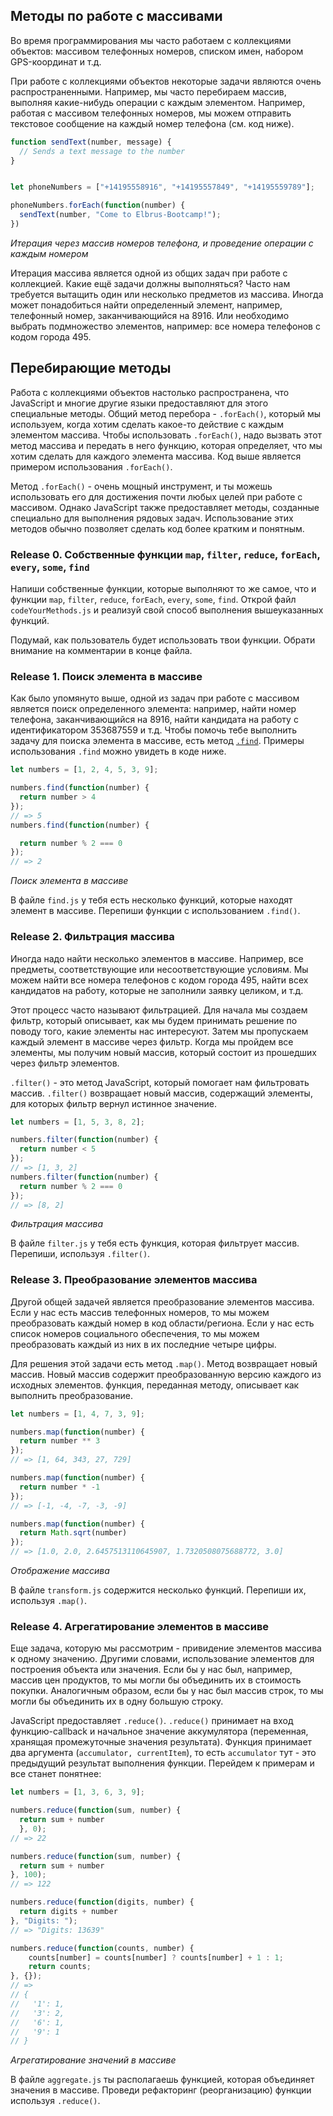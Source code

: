 ## Методы по работе с массивами

Во время программирования мы часто работаем с коллекциями объектов: массивом телефонных номеров, списком имен, набором GPS-координат и т.д.

При работе с коллекциями объектов некоторые задачи являются очень распространенными. Например, мы часто перебираем массив, выполняя какие-нибудь операции с каждым элементом. Например, работая с массивом телефонных номеров, мы можем отправить текстовое сообщение на каждый номер телефона (см. код ниже).

```javascript
function sendText(number, message) {
  // Sends a text message to the number
}


let phoneNumbers = ["+14195558916", "+14195557849", "+14195559789"];

phoneNumbers.forEach(function(number) {
  sendText(number, "Come to Elbrus-Bootcamp!");
})
```
*Итерация через массив номеров телефона, и проведение операции с каждым номером*

Итерация массива является одной из общих задач при работе с коллекцией. Какие ещё задачи должны выполняться? Часто нам требуется вытащить один или несколько предметов из массива. Иногда может понадобиться найти определенный элемент, например, телефонный номер, заканчивающийся на 8916. Или необходимо выбрать подмножество элементов, например: все номера телефонов с кодом города 495.


## Перебирающие методы

Работа с коллекциями объектов настолько распространена, что JavaScript и многие другие языки предоставляют для этого специальные методы. Общий метод перебора - `.forEach()`, который мы используем, когда хотим сделать какое-то действие с каждым элементом массива. Чтобы использовать `.forEach()`, надо вызвать этот метод массива и передать в него функцию, которая определяет, что мы хотим сделать для каждого элемента массива. Код выше является примером использования `.forEach()`.

Метод `.forEach()` - очень мощный инструмент, и ты можешь использовать его для достижения почти любых целей при работе с массивом. Однако JavaScript также предоставляет методы, созданные специально для выполнения рядовых задач. Использование этих методов обычно позволяет сделать код более кратким и понятным.

### Release 0. Собственные  функции `map`, `filter`, `reduce`, `forEach`, `every`, `some`, `find` 

Напиши собственные функции, которые выполняют то же самое, что и функции `map`, `filter`, `reduce`, `forEach`, `every`, `some`, `find`.
Открой файл `codeYourMethods.js` и реализуй свой способ выполнения вышеуказанных функций.

Подумай, как пользователь будет использовать твои функции. Обрати внимание на комментарии в конце файла.

### Release 1. Поиск элемента в массиве
Как было упомянуто выше, одной из задач при работе с массивом является поиск определенного элемента: например, найти номер телефона, заканчивающийся на 8916, найти кандидата на работу с идентификатором 353687559 и т.д. Чтобы помочь тебе выполнить задачу для поиска элемента в массиве, есть метод [`.find`](https://developer.mozilla.org/ru/docs/Web/JavaScript/Reference/Global_Objects/Array/find). Примеры использования `.find` можно увидеть в коде ниже.

```javascript
let numbers = [1, 2, 4, 5, 3, 9];

numbers.find(function(number) { 
  return number > 4 
});
// => 5
numbers.find(function(number) { 

  return number % 2 === 0 
});
// => 2
```
*Поиск элемента в массиве*

В файле `find.js` у тебя есть несколько функций, которые находят элемент в массиве. Перепиши функции с использованием `.find()`.

### Release 2. Фильтрация массива

Иногда надо найти несколько элементов в массиве. Например, все предметы, соответствующие или несоответствующие условиям. Мы можем найти все номера телефонов с кодом города 495, найти всех кандидатов на работу, которые не заполнили заявку целиком, и т.д.

Этот процесс часто называют фильтрацией. Для начала мы создаем фильтр, который описывает, как мы будем принимать решение по поводу того, какие элементы нас интересуют. Затем мы пропускаем каждый элемент в массиве через фильтр. Когда мы пройдем все элементы, мы получим новый массив, который состоит из прошедших через фильтр элементов.

`.filter()` - это метод JavaScript, который помогает нам фильтровать массив. `.filter()` возвращает новый массив, содержащий элементы, для которых фильтр вернул истинное значение.

```javascript
let numbers = [1, 5, 3, 8, 2];

numbers.filter(function(number) { 
  return number < 5 
});
// => [1, 3, 2]
numbers.filter(function(number) { 
  return number % 2 === 0 
});
// => [8, 2]
```
*Фильтрация массива*

В файле `filter.js` у тебя есть функция, которая фильтрует массив. Перепиши, используя `.filter()`.

### Release 3. Преобразование элементов массива

Другой общей задачей является преобразование элементов массива. Если у нас есть массив телефонных номеров, то мы можем преобразовать каждый номер в код области/региона. Если у нас есть список номеров социального обеспечения, то мы можем преобразовать каждый из них в их последние четыре цифры.

Для решения этой задачи есть метод `.map()`. Метод возвращает новый массив. Новый массив содержит преобразованную версию каждого из исходных элементов. функция, переданная методу, описывает как выполнить преобразование.

```javascript
let numbers = [1, 4, 7, 3, 9];

numbers.map(function(number) { 
  return number ** 3 
});
// => [1, 64, 343, 27, 729]

numbers.map(function(number) { 
  return number * -1 
});
// => [-1, -4, -7, -3, -9]

numbers.map(function(number) { 
  return Math.sqrt(number) 
});
// => [1.0, 2.0, 2.6457513110645907, 1.7320508075688772, 3.0]
```
*Отображение массива*

В файле `transform.js` содержится несколько функций. Перепиши их, используя `.map()`.


### Release 4. Агрегатирование элементов в массиве

Еще задача, которую мы рассмотрим - привидение элементов массива к одному значению. Другими словами, использование элементов для построения объекта или значения. Если бы у нас был, например, массив цен продуктов, то мы могли бы объединить их в стоимость покупки. Аналогичным образом, если бы у нас был массив строк, то мы могли бы объединить их в одну большую строку.

JavaScript предоставляет `.reduce()`. `.reduce()` принимает на вход функцию-callback и начальное значение аккумулятора (переменная, хранящая промежуточные значения результата). Функция принимает два аргумента (`accumulator, currentItem`), то есть `accumulator` тут - это предыдущий результат выполнения функции. Перейдем к примерам и все станет понятнее: 

```javascript
let numbers = [1, 3, 6, 3, 9];

numbers.reduce(function(sum, number) { 
  return sum + number 
  }, 0);
// => 22

numbers.reduce(function(sum, number) { 
  return sum + number   
}, 100);
// => 122

numbers.reduce(function(digits, number) { 
  return digits + number
}, "Digits: ");
// => "Digits: 13639"

numbers.reduce(function(counts, number) {
	counts[number] = counts[number] ? counts[number] + 1 : 1;
	return counts;
}, {});
// => 
// {
//   '1': 1, 
//   '3': 2, 
//   '6': 1, 
//   '9': 1
// }
```
*Агрегатирование значений в массиве*

В файле `aggregate.js` ты располагаешь функцией, которая объединяет значения в массиве. Проведи рефакторинг (реорганизацию) функции используя `.reduce()`.


[MDN Array]:(https://developer.mozilla.org/en-US/docs/Web/JavaScript/Reference/Global_Objects/Array)
[Перебирающие методы]:(https://learn.javascript.ru/array-iteration)

